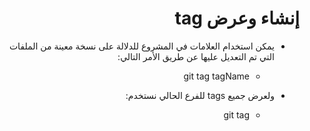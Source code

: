 <div dir = rtl > 
  
 <h1>  إنشاء وعرض tag </h1> 


  



<ul>
  <li> <p>

‏يمكن استخدام العلامات في المشروع للدلالة على نسخة معينة من الملفات التي تم التعديل عليها عن طريق الأمر التالي:

</p>
 
  <ul><li> <p> git tag tagName </p>  </li> </ul>

></li>


  <li>
    
    
  <p>  ولعرض جميع tags للفرع الحالي نستخدم: </p>
  <ul><li> <p> git tag </p>  </li> </ul>


</li>
</ul>


   


  </dir >
